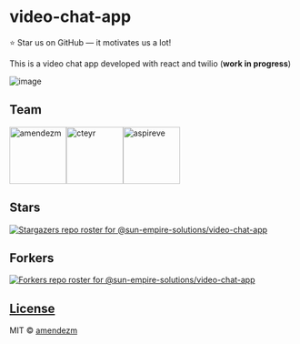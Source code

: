 # video-chat-app

⭐ Star us on GitHub — it motivates us a lot!

This is a video chat app developed with react and twilio (**work in progress**)

![image](https://user-images.githubusercontent.com/26444448/179030561-1d58a877-758f-48fa-bdbb-3479034a60d4.png)

## Team

<div style="display:flex;">
<a href="https://github.com/amendezm">
  <img src="https://avatars.githubusercontent.com/u/26444448?v=4" alt="amendezm" width="100"/>
</a>

<a href="https://github.com/cteyr">
  <img src="https://avatars.githubusercontent.com/u/69471517?v=4" alt="cteyr" width="100"/>
</a>

<a href="https://github.com/Aspireve">
  <img src="https://avatars.githubusercontent.com/u/93852415" alt="aspireve" width="100"/>
 </a>
</div>

## Stars

[![Stargazers repo roster for @sun-empire-solutions/video-chat-app](https://reporoster.com/stars/sun-empire-solutions/video-chat-app)](https://github.com/sun-empire-solutions/video-chat-app/stargazers)

## Forkers

[![Forkers repo roster for @sun-empire-solutions/video-chat-app](https://reporoster.com/forks/sun-empire-solutions/video-chat-app)](https://github.com/sun-empire-solutions/video-chat-app/network/members)

## [License](https://github.com/iharsh234/WebApp/blob/master/LICENSE.md)

MIT © [amendezm ](https://github.com/amendezm)
